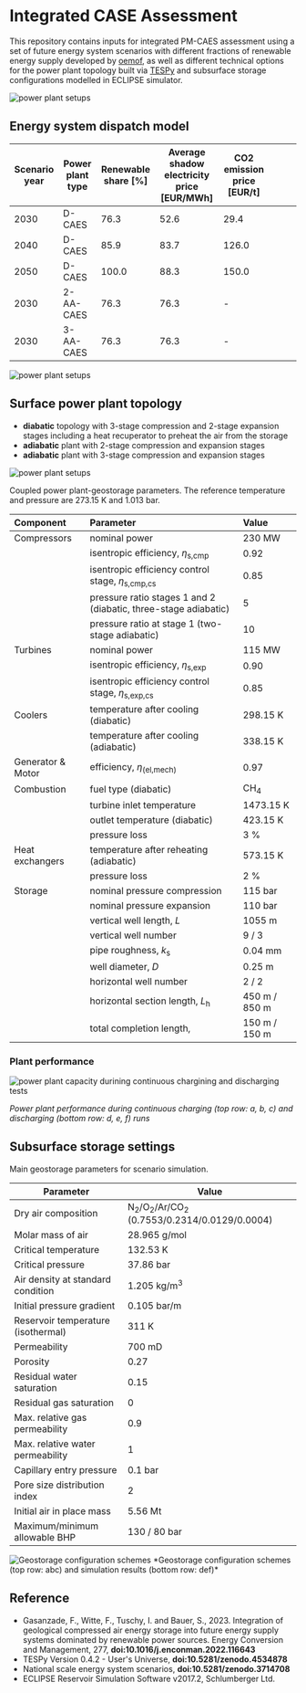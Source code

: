 # Integrated CASE Assessment

This repository contains inputs for integrated PM-CAES assessment using a set of future energy system scenarios with different fractions of renewable energy supply developed by [oemof](https://github.com/znes/angus-scenarios), as well as different technical options for the power plant topology built via [TESPy](https://github.com/oemof/tespy) and subsurface storage configurations modelled in ECLIPSE simulator.

<picture>
  <source media="(prefers-color-scheme: dark)" srcset="./figures/graphical-abstract_dark.svg">
  <source media="(prefers-color-scheme: light)" srcset="./figures/graphical-abstract_light.svg">
  <img alt="power plant setups">
</picture>

## Energy system dispatch model

| Scenario year      | Power plant type |  Renewable share [%]     |  Average shadow electricity price [EUR/MWh] |  CO2 emission price [EUR/t]    |   |   |   |
|--------------------|------------------|--------------------------|---------------------------------------------|--------------------------------|---|---|---|
| 2030               |  D-CAES          |     76.3                 |          52.6                               |         29.4                   |   |   |   |
| 2040               |  D-CAES          |     85.9                 |          83.7                               |         126.0                  |   |   |   |
| 2050               |  D-CAES          |     100.0                |         88.3                                |          150.0                 |   |   |   |
| 2030               |  2-AA-CAES       |     76.3                 |          76.3                               |           -                    |   |   |   |
| 2030               |  3-AA-CAES       |     76.3                 |          76.3                               |            -                   |   |   |   |


<picture>
  <source media="(prefers-color-scheme: dark)" srcset="./figures/load_profiles_dark.svg">
  <source media="(prefers-color-scheme: light)" srcset="./figures/load_profiles_light.svg">
  <img alt="power plant setups">
</picture>



## Surface power plant topology

  - __diabatic__ topology with 3-stage compression and 2-stage expansion stages including a heat recuperator to preheat the air from the storage 
 - __adiabatic__ plant with 2-stage compression and expansion stages
  - __adiabatic__ plant with 3-stage compression and expansion stages


<picture>
  <source media="(prefers-color-scheme: dark)" srcset="./figures/power_plant_topologies_dark.svg">
  <source media="(prefers-color-scheme: light)" srcset="./figures/power_plant_topologies_light.svg">
  <img alt="power plant setups">
</picture>



Coupled power plant-geostorage parameters. The reference temperature and pressure are 273.15 K and 1.013 bar.

| Component            | Parameter                 | Value |
|:---------------------|:--------------------------|:------|
| Compressors          | nominal power                                                        | 230 MW  |
|                      | isentropic efficiency, *η*<sub>s,cmp</sub>                         | 0.92   |
|                      | isentropic efficiency control stage, *η*<sub>s,cmp,cs</sub>        | 0.85   |
|                      | pressure ratio stages 1 and 2 (diabatic, three-stage adiabatic)      | 5    |
|                      | pressure ratio at stage 1 (two-stage adiabatic)                  | 10   |
| Turbines             | nominal power                                                    | 115 MW |
|                      | isentropic efficiency, *η*<sub>s,exp</sub>                     | 0.90     |
|                      | isentropic efficiency control stage, *η*<sub>s,exp,cs</sub>    | 0.85   |
| Coolers              | temperature after cooling (diabatic)                             | 298.15 K |
|                      | temperature after cooling (adiabatic)                            | 338.15 K     |
| Generator & Motor    | efficiency, *η*<sub>(el,mech)</sub>                              | 0.97   |
| Combustion           | fuel type (diabatic)                                             | CH<sub>4</sub>   |
|                      | turbine inlet temperature                                        | 1473.15 K   |
|                      | outlet temperature (diabatic)                                    | 423.15 K   |
|                      | pressure loss                                                    | 3 %    |
| Heat exchangers      | temperature after reheating (adiabatic)                          | 573.15 K |
|                      | pressure loss                                                    | 2 %     |
| Storage              | nominal pressure compression                                     | 115 bar   |
|                      | nominal pressure expansion                                       | 110 bar    |
|                      | vertical well length, *L*                                        | 1055 m     |
|                      | vertical well number                                             | 9 / 3     |
|                      | pipe roughness, *k*<sub>s</sub>                                  | 0.04 mm     |
|                      | well diameter, *D*                                              | 0.25 m     |
|                      | horizontal well number                                           | 2 / 2     |
|                      | horizontal section length, *L*<sub>h</sub>                       | 450 m / 850 m     |
|                      | total completion length,                                         | 150 m / 150 m     |



### Plant performance


<picture>
  <source media="(prefers-color-scheme: dark)" srcset="./figures/power_plant_performance_dark.svg">
  <source media="(prefers-color-scheme: light)" srcset="./figures/power_plant_performance_light.svg">
  <img alt="power plant capacity durining continuous chargining and discharging tests">
</picture>

*Power plant performance during continuous charging (top row: a, b, c) and discharging (bottom row: d, e, f) runs*



## Subsurface storage settings

Main geostorage parameters for scenario simulation.

| Parameter     | Value                                                            |
|---------------|--------------------------------------------------------------------|
Dry air composition  |N<sub>2</sub>/O<sub>2</sub>/Ar/CO<sub>2</sub> (0.7553/0.2314/0.0129/0.0004)
Molar mass of air  |                                        28.965 g/mol
Critical temperature  |                                     132.53 K
Critical pressure  |                                        37.86 bar
Air density at standard condition  |                        1.205 kg/m<sup>3</sup>
Initial pressure gradient  |                                0.105 bar/m
Reservoir temperature (isothermal)  |                       311 K
Permeability  |                                             700 mD
Porosity  |                                                 0.27
Residual water saturation  |                                0.15
Residual gas saturation  |                                  0
Max. relative gas permeability  |                           0.9
Max. relative water permeability  |                         1
Capillary entry pressure  |                                 0.1 bar
Pore size distribution index  |                             2
Initial air in place mass  |                                5.56 Mt
Maximum/minimum allowable BHP  |                            130 / 80 bar



<picture>
  <source media="(prefers-color-scheme: dark)" srcset="./figures/geostorage_setup_dark.svg">
  <source media="(prefers-color-scheme: light)" srcset="./figures/geostorage_setup_light.svg">
  <img alt="Geostorage configuration schemes">
</picture>
*Geostorage configuration schemes (top row: abc) and simulation results (bottom row: def)*



## Reference
- Gasanzade, F., Witte, F., Tuschy, I. and Bauer, S., 2023. Integration of geological compressed air energy storage into future energy supply systems dominated by renewable power sources. Energy Conversion and Management, 277, __doi:10.1016/j.enconman.2022.116643__ 
- TESPy Version 0.4.2 - User's Universe, __doi:10.5281/zenodo.4534878__
- National scale energy system scenarios, __doi:10.5281/zenodo.3714708__
- ECLIPSE Reservoir Simulation Software v2017.2, Schlumberger Ltd.
